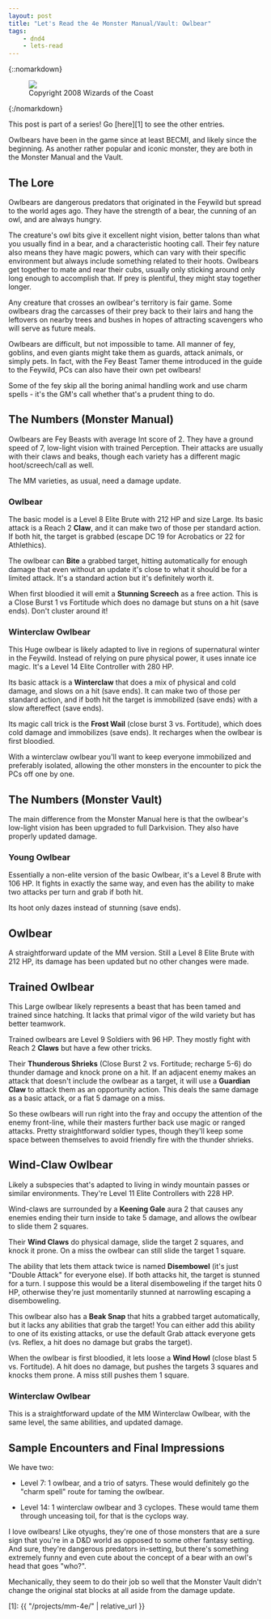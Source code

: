 ```yaml
---
layout: post
title: "Let's Read the 4e Monster Manual/Vault: Owlbear"
tags:
    - dnd4
    - lets-read
---
```


{::nomarkdown}
<figure>
  <img src="{{ "/assets/wir-mm-4e-owlbear.png" | absolute_url }}"/>
  <figcaption>
    Copyright 2008 Wizards of the Coast
  </figcaption>
</figure>
{:/nomarkdown}

This post is part of a series! Go [here][1] to see the other entries.

Owlbears have been in the game since at least BECMI, and likely since the
beginning. As another rather popular and iconic monster, they are both in the
Monster Manual and the Vault.

## The Lore

Owlbears are dangerous predators that originated in the Feywild but spread to
the world ages ago. They have the strength of a bear, the cunning of an owl, and
are always hungry.

The creature's owl bits give it excellent night vision, better talons than what
you usually find in a bear, and a characteristic hooting call. Their fey nature
also means they have magic powers, which can vary with their specific
environment but always include something related to their hoots. Owlbears get
together to mate and rear their cubs, usually only sticking around only long
enough to accomplish that. If prey is plentiful, they might stay together
longer.

Any creature that crosses an owlbear's territory is fair game. Some owlbears
drag the carcasses of their prey back to their lairs and hang the leftovers on
nearby trees and bushes in hopes of attracting scavengers who will serve as
future meals.

Owlbears are difficult, but not impossible to tame. All manner of fey, goblins,
and even giants might take them as guards, attack animals, or simply pets. In
fact, with the Fey Beast Tamer theme introduced in the guide to the Feywild, PCs
can also have their own pet owlbears!

Some of the fey skip all the boring animal handling work and use charm spells -
it's the GM's call whether that's a prudent thing to do.

## The Numbers (Monster Manual)

Owlbears are Fey Beasts with average Int score of 2. They have a ground speed of
7, low-light vision with trained Perception. Their attacks are usually with
their claws and beaks, though each variety has a different magic
hoot/screech/call as well.

The MM varieties, as usual, need a damage update.

### Owlbear

The basic model is a Level 8 Elite Brute with 212 HP and size Large. Its basic
attack is a Reach 2 **Claw**, and it can make two of those per standard
action. If both hit, the target is grabbed (escape DC 19 for Acrobatics or 22
for Athlethics).

The owlbear can **Bite** a grabbed target, hitting automatically for enough
damage that even without an update it's close to what it should be for a limited
attack. It's a standard action but it's definitely worth it.

When first bloodied it will emit a **Stunning Screech** as a free action. This
is a Close Burst 1 vs Fortitude which does no damage but stuns on a hit (save
ends). Don't cluster around it!

### Winterclaw Owlbear

This Huge owlbear is likely adapted to live in regions of supernatural winter in
the Feywild. Instead of relying on pure physical power, it uses innate ice
magic. It's a Level 14 Elite Controller with 280 HP.

Its basic attack is a **Winterclaw** that does a mix of physical and cold
damage, and slows on a hit (save ends). It can make two of those per standard
action, and if both hit the target is immobilized (save ends) with a slow
aftereffect (save ends).

Its magic call trick is the **Frost Wail** (close burst 3 vs. Fortitude), which
does cold damage and immobilizes (save ends). It recharges when the owlbear is
first bloodied.

With a winterclaw owlbear you'll want to keep everyone immobilized and
preferably isolated, allowing the other monsters in the encounter to pick the
PCs off one by one.

## The Numbers (Monster Vault)

The main difference from the Monster Manual here is that the owlbear's low-light
vision has been upgraded to full Darkvision. They also have properly updated
damage.

### Young Owlbear

Essentially a non-elite version of the basic Owlbear, it's a Level 8 Brute with
106 HP. It fights in exactly the same way, and even has the ability to make two
attacks per turn and grab if both hit.

Its hoot only dazes instead of stunning (save ends).

## Owlbear

A straightforward update of the MM version. Still a Level 8 Elite Brute with 212
HP, its damage has been updated but no other changes were made.

## Trained Owlbear

This Large owlbear likely represents a beast that has been tamed and trained
since hatching. It lacks that primal vigor of the wild variety but has better
teamwork.

Trained owlbears are Level 9 Soldiers with 96 HP. They mostly fight with Reach 2
**Claws** but have a few other tricks.

Their **Thunderous Shrieks** (Close Burst 2 vs. Fortitude; recharge 5-6) do
thunder damage and knock prone on a hit. If an adjacent enemy makes an attack
that doesn't include the owlbear as a target, it will use a **Guardian Claw** to
attack them as an opportunity action. This deals the same damage as a basic
attack, or a flat 5 damage on a miss.

So these owlbears will run right into the fray and occupy the attention of the
enemy front-line, while their masters further back use magic or ranged
attacks. Pretty straightforward soldier types, though they'll keep some space
between themselves to avoid friendly fire with the thunder shrieks.

## Wind-Claw Owlbear

Likely a subspecies that's adapted to living in windy mountain passes or similar
environments. They're Level 11 Elite Controllers with 228 HP.

Wind-claws are surrounded by a **Keening Gale** aura 2 that causes any enemies
ending their turn inside to take 5 damage, and allows the owlbear to slide them
2 squares.

Their **Wind Claws** do physical damage, slide the target 2 squares, and knock
it prone. On a miss the owlbear can still slide the target 1 square.

The ability that lets them attack twice is named **Disembowel** (it's just
"Double Attack" for everyone else). If both attacks hit, the target is stunned
for a turn. I suppose this would be a literal disemboweling if the target hits 0
HP, otherwise they're just momentarily stunned at narrowling escaping a
disemboweling.

This owlbear also has a **Beak Snap** that hits a grabbed target automatically,
but it lacks any abilities that grab the target! You can either add this ability
to one of its existing attacks, or use the default Grab attack everyone gets
(vs. Reflex, a hit does no damage but grabs the target).

When the owlbear is first bloodied, it lets loose a **Wind Howl** (close blast 5
vs. Fortitude). A hit does no damage, but pushes the targets 3 squares and
knocks them prone. A miss still pushes them 1 square.

### Winterclaw Owlbear

This is a straightforward update of the MM Winterclaw Owlbear, with the same
level, the same abilities, and updated damage.

## Sample Encounters and Final Impressions

We have two:

- Level 7: 1 owlbear, and a trio of satyrs. These would definitely go the "charm
  spell" route for taming the owlbear.

- Level 14: 1 winterclaw owlbear and 3 cyclopes. These would tame them through
  unceasing toil, for that is the cyclops way.

I love owlbears! Like otyughs, they're one of those monsters that are a sure
sign that you're in a D&D world as opposed to some other fantasy setting. And
sure, they're dangerous predators in-setting, but there's something extremely
funny and even cute about the concept of a bear with an owl's head that goes
"who?".

Mechanically, they seem to do their job so well that the Monster Vault didn't
change the original stat blocks at all aside from the damage update.

[1]: {{ "/projects/mm-4e/" | relative_url }}
